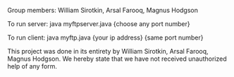 Group members: William Sirotkin, Arsal Farooq, Magnus Hodgson

To run server:
    java myftpserver.java {choose any port number}

To run client:
    java myftp.java {your ip address} {same port number}


This project was done in its entirety by William Sirotkin, Arsal Farooq, Magnus Hodgson. We hereby state that we have not received unauthorized help of any form. 

